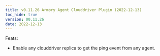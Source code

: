 ```yaml
---
title: v0.11.26 Armory Agent Clouddriver Plugin (2022-12-13)
toc_hide: true
version: 00.11.26
date: 2022-12-13
---
```


Feats:
- Enable any clouddriver replica to get the ping event from any agent.
